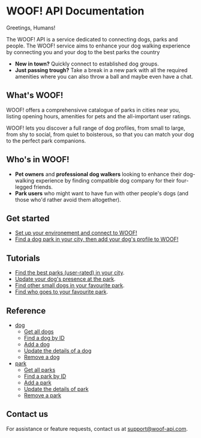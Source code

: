 # WOOF! API Documentation
Greetings, Humans! 

The WOOF! API is a service dedicated to connecting dogs, parks and people.
The WOOF! service aims to enhance your dog walking experience by connecting you and your dog to the best parks the country
* **New in town?** Quickly connect to established dog groups.
* **Just passing trough?** Take a break in a new park with all the required amenities where you can also throw a ball and maybe even have a chat.

## What's WOOF!
WOOF! offers a comprehensivve catalogue of parks in cities near you, listing opening hours, amenities for pets and the all-important user ratings. 

WOOF! lets you discover a full range of dog profiles, from small to large, from shy to social, from quiet to boisterous, so that you can match your dog to the perfect park companions.

## Who's in WOOF!
* **Pet owners** and **professional dog walkers** looking to enhance their dog-walking experience by finding compatible dog company for their four-legged friends.
* **Park users** who might want to have fun with other people's dogs (and those who'd rather avoid them altogether).

## Get started
* [Set up your environement and connect to WOOF!](initial-setup.md)
* [Find a dog park in your city, then add your dog's profile to WOOF!](quick-start.md)

## Tutorials
* [Find the best parks (user-rated) in your city](tuto-get-top-rated-park.md).
* [Update your dog's presence at the park](tuto-update-park-presence.md).
* [Find other small dogs in your favourite park](tuto-get-park-small-dogs.md).
* [Find who goes to your favourite park](tuto-get-dogs-by-park.md).

## Reference
* [dog](dog-ref.md)
    * [Get all dogs](dog-get.all-dogs.md)
    * [Find a dog by ID](dog-get-dog-by-id.md)
    * [Add a dog](dog-add-dog.md)
    * [Update the details of a dog](dog-update-dog.md)
    * [Remove a dog](dog-delete-dog.md)
* [park](park-ref.md)
    * [Get all parks](park-get-all-parks.md)
    * [Find a park by ID](park-get-park-by-id.a )
    * [Add a park](park-add-new-park.md)
    * [Update the details of park](park-update-park.md)
    * [Remove a park](park-delete-park.md)

## Contact us
For assistance or feature requests, contact us at <support@woof-api.com>.
